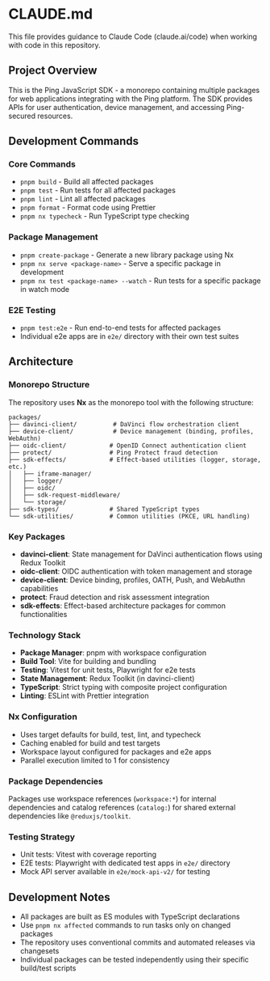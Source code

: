 # CLAUDE.md

This file provides guidance to Claude Code (claude.ai/code) when working with code in this repository.

## Project Overview

This is the Ping JavaScript SDK - a monorepo containing multiple packages for web applications integrating with the Ping platform. The SDK provides APIs for user authentication, device management, and accessing Ping-secured resources.

## Development Commands

### Core Commands

- `pnpm build` - Build all affected packages
- `pnpm test` - Run tests for all affected packages
- `pnpm lint` - Lint all affected packages
- `pnpm format` - Format code using Prettier
- `pnpm nx typecheck` - Run TypeScript type checking

### Package Management

- `pnpm create-package` - Generate a new library package using Nx
- `pnpm nx serve <package-name>` - Serve a specific package in development
- `pnpm nx test <package-name> --watch` - Run tests for a specific package in watch mode

### E2E Testing

- `pnpm test:e2e` - Run end-to-end tests for affected packages
- Individual e2e apps are in `e2e/` directory with their own test suites

## Architecture

### Monorepo Structure

The repository uses **Nx** as the monorepo tool with the following structure:

```
packages/
├── davinci-client/          # DaVinci flow orchestration client
├── device-client/           # Device management (binding, profiles, WebAuthn)
├── oidc-client/            # OpenID Connect authentication client
├── protect/                # Ping Protect fraud detection
├── sdk-effects/            # Effect-based utilities (logger, storage, etc.)
│   ├── iframe-manager/
│   ├── logger/
│   ├── oidc/
│   ├── sdk-request-middleware/
│   └── storage/
├── sdk-types/              # Shared TypeScript types
└── sdk-utilities/          # Common utilities (PKCE, URL handling)
```

### Key Packages

- **davinci-client**: State management for DaVinci authentication flows using Redux Toolkit
- **oidc-client**: OIDC authentication with token management and storage
- **device-client**: Device binding, profiles, OATH, Push, and WebAuthn capabilities
- **protect**: Fraud detection and risk assessment integration
- **sdk-effects**: Effect-based architecture packages for common functionalities

### Technology Stack

- **Package Manager**: pnpm with workspace configuration
- **Build Tool**: Vite for building and bundling
- **Testing**: Vitest for unit tests, Playwright for e2e tests
- **State Management**: Redux Toolkit (in davinci-client)
- **TypeScript**: Strict typing with composite project configuration
- **Linting**: ESLint with Prettier integration

### Nx Configuration

- Uses target defaults for build, test, lint, and typecheck
- Caching enabled for build and test targets
- Workspace layout configured for packages and e2e apps
- Parallel execution limited to 1 for consistency

### Package Dependencies

Packages use workspace references (`workspace:*`) for internal dependencies and catalog references (`catalog:`) for shared external dependencies like `@reduxjs/toolkit`.

### Testing Strategy

- Unit tests: Vitest with coverage reporting
- E2E tests: Playwright with dedicated test apps in `e2e/` directory
- Mock API server available in `e2e/mock-api-v2/` for testing

## Development Notes

- All packages are built as ES modules with TypeScript declarations
- Use `pnpm nx affected` commands to run tasks only on changed packages
- The repository uses conventional commits and automated releases via changesets
- Individual packages can be tested independently using their specific build/test scripts
